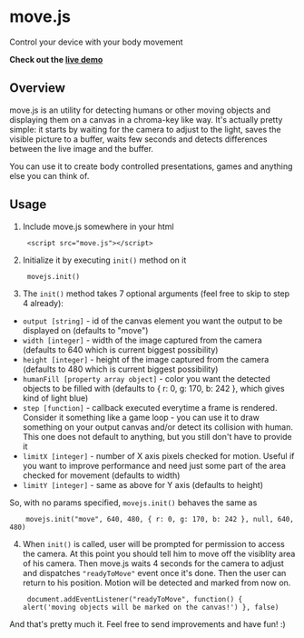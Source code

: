 move.js
=======

Control your device with your body movement

**Check out the [live demo](http://skycocker.github.io/move.js)**

Overview
--------

move.js is an utility for detecting humans or other moving objects and displaying them on a canvas in a chroma-key like way. It's actually pretty simple: it starts by waiting for the camera to adjust to the light, saves the visible picture to a buffer, waits few seconds and detects differences between the live image and the buffer.

You can use it to create body controlled presentations, games and anything else you can think of.

Usage
-----

1. Include move.js somewhere in your html

        <script src="move.js"></script>
        
2. Initialize it by executing `init()` method on it

        movejs.init()
            
    
3. The `init()` method takes 7 optional arguments (feel free to skip to step 4 already): 
  * `output [string]` - id of the canvas element you want the output to be displayed on (defaults to "move")
  * `width [integer]` - width of the image captured from the camera (defaults to 640 which is current biggest possibility)
  * `height [integer]` - height of the image captured from the camera (defaults to 480 which is current biggest possibility)
  * `humanFill [property array object]` - color you want the detected objects to be filled with (defaults to { r: 0, g: 170, b: 242 }, which gives kind of light blue)
  * `step [function]` - callback executed everytime a frame is rendered. Consider it something like a game loop - you can use it to draw something on your output canvas and/or detect its collision with human. This one does not default to anything, but you still don't have to provide it
  * `limitX [integer]` - number of X axis pixels checked for motion. Useful if you want to improve performance and need just some part of the area checked for movement (defaults to width)
  * `limitY [integer]` - same as above for Y axis (defaults to height)
  
  So, with no params specified, `movejs.init()` behaves the same as
        
        movejs.init("move", 640, 480, { r: 0, g: 170, b: 242 }, null, 640, 480)
        
        
4. When `init()` is called, user will be prompted for permission to access the camera. At this point you should tell him to move off the visiblity area of his camera. Then move.js waits 4 seconds for the camera to adjust and dispatches `"readyToMove"` event once it's done. Then the user can return to his position. Motion will be detected and marked from now on.

        document.addEventListener("readyToMove", function() { alert('moving objects will be marked on the canvas!') }, false)

And that's pretty much it. Feel free to send improvements and have fun! :)
